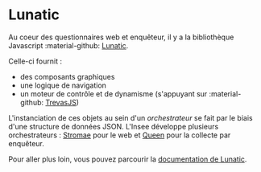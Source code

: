 # Lunatic

Au coeur des questionnaires web et enquêteur, il y a la bibliothèque Javascript :material-github: [Lunatic](https://github.com/InseeFr/Lunatic/).

Celle-ci fournit :

- des composants graphiques
- une logique de navigation
- un moteur de contrôle et de dynamisme (s'appuyant sur :material-github: [TrevasJS](https://github.com/InseeFr/Trevas-JS))

L'instanciation de ces objets au sein d'un _orchestrateur_ se fait par le biais d'une structure de données JSON. L'Insee développe plusieurs orchestrateurs : [Stromae](../orchestrateurs/web) pour le web et [Queen](../orchestrateurs/enqueteur/) pour la collecte par enquêteur.

Pour aller plus loin, vous pouvez parcourir la [documentation de Lunatic](https://inseefr.github.io/Lunatic/fr/).